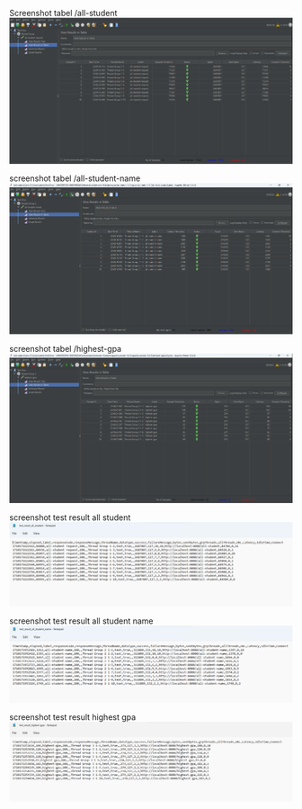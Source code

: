 
Screenshot tabel /all-student
![img.png](/screenshot/all-student-ss.png)

screenshot tabel /all-student-name
![img_1.png](/screenshot/all-student-name-ss.png)

screenshot tabel /highest-gpa
![img_2.png](/screenshot/highest-gpa-ss.png)

screenshot test result all student
![img3.png](screenshot/test-all-student.png)

screenshot test result all student name
![img4.png](screenshot/test-all-student-name.png)

screenshot test result highest gpa
![img.png](screenshot/test-highest-gpa.png)

